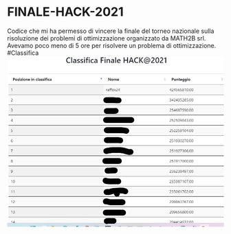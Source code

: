 # FINALE-HACK-2021
Codice che mi ha permesso di vincere la finale del torneo nazionale sulla risoluzione dei problemi di ottimizzazione organizzato da MATH2B srl.
Avevamo poco meno di 5 ore per risolvere un problema di ottimizzazione.
#Classifica
![screen.jpg](https://github.com/Raffo24/FINALE-HACK-2021/blob/main/screen.jpg)
